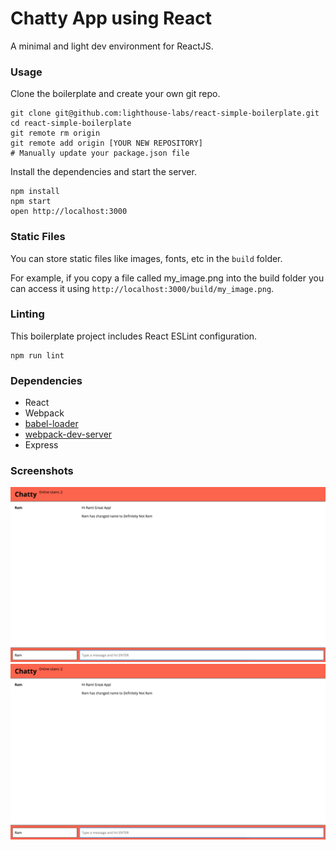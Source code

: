 Chatty App using React
=====================

A minimal and light dev environment for ReactJS.

### Usage

Clone the boilerplate and create your own git repo.

```
git clone git@github.com:lighthouse-labs/react-simple-boilerplate.git
cd react-simple-boilerplate
git remote rm origin
git remote add origin [YOUR NEW REPOSITORY]
# Manually update your package.json file
```

Install the dependencies and start the server.

```
npm install
npm start
open http://localhost:3000
```

### Static Files

You can store static files like images, fonts, etc in the `build` folder.

For example, if you copy a file called my_image.png into the build folder you can access it using `http://localhost:3000/build/my_image.png`.

### Linting

This boilerplate project includes React ESLint configuration.

```
npm run lint
```

### Dependencies

* React
* Webpack
* [babel-loader](https://github.com/babel/babel-loader)
* [webpack-dev-server](https://github.com/webpack/webpack-dev-server)
* Express

### Screenshots

![Screenshot of one user](https://github.com/rsoyao/react-simple-boilerplate/blob/cbcfc6cf35f9540fcd5fb775425200666b36cc91/docs/oneUser.png)
![Screenshot of a new user with a different username](https://github.com/rsoyao/react-simple-boilerplate/blob/cbcfc6cf35f9540fcd5fb775425200666b36cc91/docs/oneUser.png)